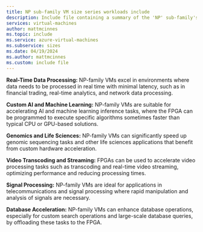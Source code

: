 ```yaml
---
title: NP sub-family VM size series workloads include
description: Include file containing a summary of the 'NP' sub-family's potential workloads.
services: virtual-machines
author: mattmcinnes
ms.topic: include
ms.service: azure-virtual-machines
ms.subservice: sizes
ms.date: 04/19/2024
ms.author: mattmcinnes
ms.custom: include file
---
```

**Real-Time Data Processing:** NP-family VMs excel in environments where data needs to be processed in real time with minimal latency, such as in financial trading, real-time analytics, and network data processing.

**Custom AI and Machine Learning:** NP-family VMs are suitable for accelerating AI and machine learning inference tasks, where the FPGA can be programmed to execute specific algorithms sometimes faster than typical CPU or GPU-based solutions.

**Genomics and Life Sciences:** NP-family VMs can significantly speed up genomic sequencing tasks and other life sciences applications that benefit from custom hardware acceleration.

**Video Transcoding and Streaming:** FPGAs can be used to accelerate video processing tasks such as transcoding and real-time video streaming, optimizing performance and reducing processing times.

**Signal Processing:** NP-family VMs are ideal for applications in telecommunications and signal processing where rapid manipulation and analysis of signals are necessary.

**Database Acceleration:** NP-family VMs can enhance database operations, especially for custom search operations and large-scale database queries, by offloading these tasks to the FPGA.